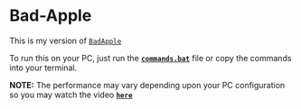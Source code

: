 # Bad-Apple

This is my version of [`BadApple`](https://www.youtube.com/watch?v=FtutLA63Cp8)

To run this on your PC, just run the [**`commands.bat`**](./commands.bat) file or copy the commands into your terminal.

**NOTE:** The performance may vary depending upon your PC configuration so you may watch the video [**`here`**](https://bot-7037.github.io/Bad-Apple/)
